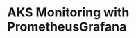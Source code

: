 # AKS Monitoring with PrometheusGrafana                                                                                                                                                                                                                                                                                                                                                                                                                           
